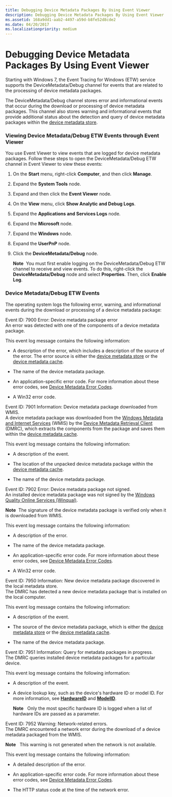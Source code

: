 ```yaml
---
title: Debugging Device Metadata Packages By Using Event Viewer
description: Debugging Device Metadata Packages By Using Event Viewer
ms.assetid: 168a9dd1-aab2-4497-a59d-b8fe52d8cde2
ms.date: 04/20/2017
ms.localizationpriority: medium
---
```


# Debugging Device Metadata Packages By Using Event Viewer


Starting with Windows 7, the Event Tracing for Windows (ETW) service supports the DeviceMetadata/Debug channel for events that are related to the processing of device metadata packages.

The DeviceMetadata/Debug channel stores error and informational events that occur during the download or processing of device metadata packages. This channel also stores warning and informational events that provide additional status about the detection and query of device metadata packages within the [device metadata store](device-metadata-store.md).

### Viewing Device Metadata/Debug ETW Events through Event Viewer

You use Event Viewer to view events that are logged for device metadata packages. Follow these steps to open the DeviceMetadata/Debug ETW channel in Event Viewer to view these events:

1.  On the **Start** menu, right-click **Computer**, and then click **Manage**.

2.  Expand the **System Tools** node.

3.  Expand and then click the **Event Viewer** node.

4.  On the **View** menu, click **Show Analytic and Debug Logs**.

5.  Expand the **Applications and Services Logs** node.

6.  Expand the **Microsoft** node.

7.  Expand the **Windows** node.

8.  Expand the **UserPnP** node.

9.  Click the **DeviceMetadata/Debug** node.

    **Note**  You must first enable logging on the DeviceMetadata/Debug ETW channel to receive and view events. To do this, right-click the **DeviceMetadata/Debug** node and select **Properties**. Then, click **Enable Log**.

     

### Device Metadata/Debug ETW Events

The operating system logs the following error, warning, and informational events during the download or processing of a device metadata package:

<a href="" id="event-id--7900-error--device-metadata-package-error"></a>Event ID: 7900 Error: Device metadata package error  
An error was detected with one of the components of a device metadata package.

This event log message contains the following information:

-   A description of the error, which includes a description of the source of the error. The error source is either the [device metadata store](device-metadata-store.md) or the [device metadata cache](device-metadata-cache.md).

-   The name of the device metadata package.

-   An application-specific error code. For more information about these error codes, see [Device Metadata Error Codes](device-metadata-error-codes.md).

-   A Win32 error code.

<a href="" id="event-id--7901-information--device-metadata-package-downloaded-from-wmis-"></a>Event ID: 7901 Information: Device metadata package downloaded from WMIS.  
A device metadata package was downloaded from the [Windows Metadata and Internet Services](windows-metadata-and-internet-services.md) (WMIS) by the [Device Metadata Retrieval Client](device-metadata-retrieval-client.md) (DMRC), which extracts the components from the package and saves them within the [device metadata cache](device-metadata-cache.md).

This event log message contains the following information:

-   A description of the event.

-   The location of the unpacked device metadata package within the [device metadata cache](device-metadata-cache.md).

-   The name of the device metadata package.

<a href="" id="event-id--7902-error--device-metadata-package-not-signed--"></a>Event ID: 7902 Error: Device metadata package not signed.   
An installed device metadata package was not signed by the [Windows Quality Online Services (Winqual)](https://go.microsoft.com/fwlink/p/?linkid=62651).

**Note**  The signature of the device metadata package is verified only when it is downloaded from WMIS.

 

This event log message contains the following information:

-   A description of the error.

-   The name of the device metadata package.

-   An application-specific error code. For more information about these error codes, see [Device Metadata Error Codes](device-metadata-error-codes.md).

-   A Win32 error code.

<a href="" id="event-id--7950-information--new-device-metadata-package-discovered-in-the-local-metadata-store-"></a>Event ID: 7950 Information: New device metadata package discovered in the local metadata store.  
The DMRC has detected a new device metadata package that is installed on the local computer.

This event log message contains the following information:

-   A description of the event.

-   The source of the device metadata package, which is either the [device metadata store](device-metadata-store.md) or the [device metadata cache](device-metadata-cache.md).

-   The name of the device metadata package.

<a href="" id="event-id--7951-information--query-for-metadata-packages-in-progress-"></a>Event ID: 7951 Information: Query for metadata packages in progress.  
The DMRC queries installed device metadata packages for a particular device.

This event log message contains the following information:

-   A description of the event.

-   A device lookup key, such as the device's hardware ID or model ID. For more information, see [**HardwareID**](/previous-versions/windows/hardware/metadata/ff546114(v=vs.85)) and [**ModelID**](/previous-versions/windows/hardware/metadata/ff549295(v=vs.85)).

    **Note**   Only the most specific hardware ID is logged when a list of hardware IDs are passed as a parameter.

     

<a href="" id="event-id--7952-warning--network-related-errors-"></a>Event ID: 7952 Warning: Network-related errors.  
The DMRC encountered a network error during the download of a device metadata packaged from the WMIS.

**Note**   This warning is not generated when the network is not available.

 

This event log message contains the following information:

-   A detailed description of the error.

-   An application-specific error code. For more information about these error codes, see [Device Metadata Error Codes](device-metadata-error-codes.md).

-   The HTTP status code at the time of the network error.

 

